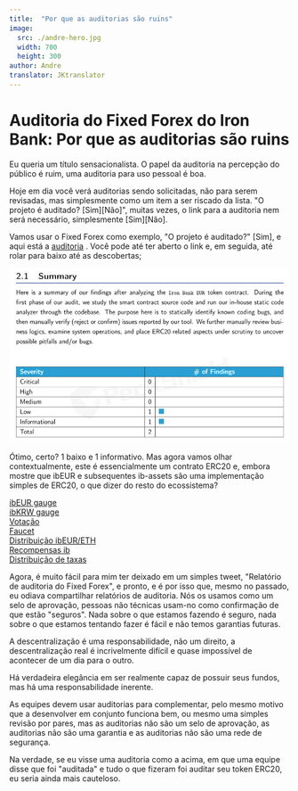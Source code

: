 ```yaml
---
title:  "Por que as auditorias são ruins"
image:
  src: ./andre-hero.jpg
  width: 700
  height: 300
author: Andre
translator: JKtranslator
---
```


# Auditoria do Fixed Forex do Iron Bank: Por que as auditorias são ruins

Eu queria um título sensacionalista. O papel da auditoria na percepção do público é ruim, uma auditoria para uso pessoal é boa.

Hoje em dia você verá auditorias sendo solicitadas, não para serem revisadas, mas simplesmente como um item a ser riscado da lista. "O projeto é auditado? \[Sim\]\[Não\]", muitas vezes, o link para a auditoria nem será necessário, simplesmente \[Sim\]\[Não\].

Vamos usar o Fixed Forex como exemplo, "O projeto é auditado?" \[Sim\], e aqui está a [auditoria](https://github.com/andrecronje/fixed-forex-audit/blob/main/PeckShield-Audit-Report-ERC20-ibEUR-v1.0.pdf) . Você pode até ter aberto o link e, em seguida, até rolar para baixo até as descobertas;

![](1.jpg?w=935&h=581)

Ótimo, certo? 1 baixo e 1 informativo. Mas agora vamos olhar contextualmente, este é essencialmente um contrato ERC20 e, embora mostre que ibEUR e subsequentes ib-assets são uma implementação simples de ERC20, o que dizer do resto do ecossistema?

[ibEUR gauge](https://etherscan.io/address/0x9d7ca778d067045a9d6b871c9d28589875308018)</br>
[ibKRW gauge](https://etherscan.io/address/0x8992fd229b574b8083de1249bc6fd3711fda45dd)</br>
[Votação](https://etherscan.io/address/0xd9c8620c0c0b866b7b5180d2d70093165340326d)</br>
[Faucet](https://etherscan.io/address/0x7d254d9adc588126edaee52a1029278180a802e8)</br>
[Distribuição ibEUR/ETH](https://etherscan.io/address/0x1da8a6fe33bd35b99505d67843eec9fa124f2d4b)</br> 
[Recompensas ib](https://etherscan.io/address/0x83893c4a42f8654c2dd4ff7b4a7cd0e33ae8c859)</br>
[Distribuição de taxas](https://etherscan.io/address/0x27761efeb0c7b411e71d0fd0aee5dde35c810cc2)</br>

Agora, é muito fácil para mim ter deixado em um simples tweet, "Relatório de auditoria do Fixed Forex", e pronto, e é por isso que, mesmo no passado, eu odiava compartilhar relatórios de auditoria. Nós os usamos como um selo de aprovação, pessoas não técnicas usam-no como confirmação de que estão "seguros". Nada sobre o que estamos fazendo é seguro, nada sobre o que estamos tentando fazer é fácil e não temos garantias futuras.

A descentralização é uma responsabilidade, não um direito, a descentralização real é incrivelmente difícil e quase impossível de acontecer de um dia para o outro.

Há verdadeira elegância em ser realmente capaz de possuir seus fundos, mas há uma responsabilidade inerente.

As equipes devem usar auditorias para complementar, pelo mesmo motivo que a desenvolver em conjunto funciona bem, ou mesmo uma simples revisão por pares, mas as auditorias não são um selo de aprovação, as auditorias não são uma garantia e as auditorias não são uma rede de segurança.

Na verdade, se eu visse uma auditoria como a acima, em que uma equipe disse que foi "auditada" e tudo o que fizeram foi auditar seu token ERC20, eu seria ainda mais cauteloso.

